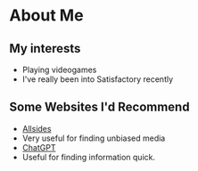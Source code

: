 # About Me

## My interests
* Playing videogames
 * I've really been into Satisfactory recently
## Some Websites I'd Recommend
* [Allsides](www.allsides.com)
 * Very useful for finding unbiased media
* [ChatGPT](www.openai.com)
 * Useful for finding information quick.
 
